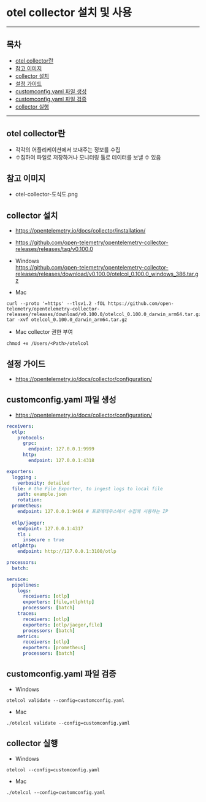 # otel collector 설치 및 사용

---
## 목차
- [otel collector란](#otel-collector란)
- [참고 이미지](#참고-이미지)
- [collector 설치](#collector-설치)
- [설정 가이드](#설정-가이드)
- [customconfig.yaml 파일 생성](#customconfig.yaml-파일-생성)
- [customconfig.yaml 파일 검증](#customconfig.yaml-파일-검증)
- [collector 실행](#collector-실행)

---
## otel collector란
- 각각의 어플리케이션에서 보내주는 정보를 수집
- 수집하여 파일로 저장하거나 모니터링 툴로 데이터를 보낼 수 있음

## 참고 이미지 
- otel-collector-도식도.png

## collector 설치
- https://opentelemetry.io/docs/collector/installation/
- https://github.com/open-telemetry/opentelemetry-collector-releases/releases/tag/v0.100.0
- Windows <br>
https://github.com/open-telemetry/opentelemetry-collector-releases/releases/download/v0.100.0/otelcol_0.100.0_windows_386.tar.gz

- Mac <br>
```shell
curl --proto '=https' --tlsv1.2 -fOL https://github.com/open-telemetry/opentelemetry-collector-releases/releases/download/v0.100.0/otelcol_0.100.0_darwin_arm64.tar.gz
tar -xvf otelcol_0.100.0_darwin_arm64.tar.gz
```
- Mac collector 권한 부여
```shell
chmod +x /Users/<Path>/otelcol
```

## 설정 가이드
- https://opentelemetry.io/docs/collector/configuration/

## customconfig.yaml 파일 생성
- https://opentelemetry.io/docs/collector/configuration/

```yaml
receivers:
  otlp:
    protocols:
      grpc:
        endpoint: 127.0.0.1:9999
      http:
        endpoint: 127.0.0.1:4318

exporters:
  logging :
    verbosity: detailed
  file: # the File Exporter, to ingest logs to local file
    path: example.json
    rotation:
  prometheus:
    endpoint: 127.0.0.1:9464 # 프로메테우스에서 수집에 사용하는 IP
  
  otlp/jaeger:
    endpoint: 127.0.0.1:4317
    tls :
      insecure : true
  otlphttp:
    endpoint: http://127.0.0.1:3100/otlp

processors:
  batch:

service:
  pipelines:
    logs:
      receivers: [otlp]
      exporters: [file,otlphttp]
      processors: [batch]
    traces:
      receivers: [otlp]
      exporters: [otlp/jaeger,file]
      processors: [batch]
    metrics:
      receivers: [otlp]
      exporters: [prometheus]
      processors: [batch]
```

## customconfig.yaml 파일 검증
- Windows
```shell
otelcol validate --config=customconfig.yaml
```
- Mac
```shell
./otelcol validate --config=customconfig.yaml
```

## collector 실행
- Windows
```shell
otelcol --config=customconfig.yaml
```
- Mac
```shell
./otelcol --config=customconfig.yaml
```
